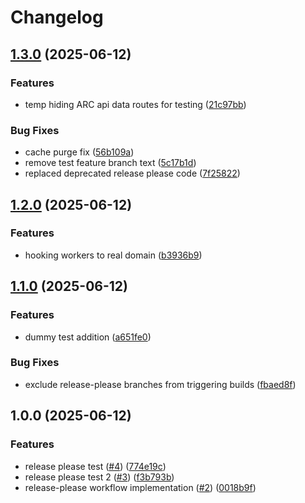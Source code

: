 # Changelog

## [1.3.0](https://github.com/upfordev/astro-arcxp-headless-news/compare/v1.2.0...v1.3.0) (2025-06-12)


### Features

* temp hiding ARC api data routes for testing ([21c97bb](https://github.com/upfordev/astro-arcxp-headless-news/commit/21c97bbd67fe717571f5d29448ed2ddddda8c649))


### Bug Fixes

* cache purge fix ([56b109a](https://github.com/upfordev/astro-arcxp-headless-news/commit/56b109aee06fb23a3fae322af9c91e2f2dce0a6a))
* remove test feature branch text ([5c17b1d](https://github.com/upfordev/astro-arcxp-headless-news/commit/5c17b1d8026df2431a0a9fdbe705466524cc3db7))
* replaced deprecated release please code ([7f25822](https://github.com/upfordev/astro-arcxp-headless-news/commit/7f25822d25eac4ba8f5129ba3a422391a6d6afe7))

## [1.2.0](https://github.com/upfordev/astro-arcxp-headless-news/compare/v1.1.0...v1.2.0) (2025-06-12)


### Features

* hooking workers to real domain ([b3936b9](https://github.com/upfordev/astro-arcxp-headless-news/commit/b3936b9605b914880a768c53f9e4c81577c665ed))

## [1.1.0](https://github.com/upfordev/astro-arcxp-headless-news/compare/v1.0.0...v1.1.0) (2025-06-12)


### Features

* dummy test addition ([a651fe0](https://github.com/upfordev/astro-arcxp-headless-news/commit/a651fe0630e5173121e8261e01d415c43323b147))


### Bug Fixes

* exclude release-please branches from triggering builds ([fbaed8f](https://github.com/upfordev/astro-arcxp-headless-news/commit/fbaed8ff45afa7a66748f5a566291fccaf3c2850))

## 1.0.0 (2025-06-12)


### Features

* release please test ([#4](https://github.com/upfordev/astro-arcxp-headless-news/issues/4)) ([774e19c](https://github.com/upfordev/astro-arcxp-headless-news/commit/774e19c948353cad090e802ba75378a7b5f2eab7))
* release please test 2 ([#3](https://github.com/upfordev/astro-arcxp-headless-news/issues/3)) ([f3b793b](https://github.com/upfordev/astro-arcxp-headless-news/commit/f3b793b400b9276bdaecd0dc77a482594c89c2d6))
* release-please workflow implementation ([#2](https://github.com/upfordev/astro-arcxp-headless-news/issues/2)) ([0018b9f](https://github.com/upfordev/astro-arcxp-headless-news/commit/0018b9f218077e207f1bff59bd21893ac7a21517))
